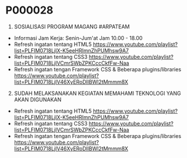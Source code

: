 # P000028

1. SOSIALISASI PROGRAM MAGANG #ARPATEAM
- Informasi Jam Kerja: Senin-Jum'at Jam 10.00 - 18.00
- Refresh ingatan tentang HTML5 https://www.youtube.com/playlist?list=PLFIM0718LjIX-K5eeHRImnZhPUMhsw9A7
- Refresh ingatan tentang CSS3 https://www.youtube.com/playlist?list=PLFIM0718LjIVCmrSWbZPKCccCkfFw-Naa
- Refresh ingatan tengan Framework CSS & Beberapa plugins/libraries https://www.youtube.com/playlist?list=PLFIM0718LjIV46XyERoDIlBWl2tMmmm8X

2. SUDAH MELAKSANAKAN KEGIATAN MEMAHAMI TEKNOLOGI YANG AKAN DIGUNAKAN
- Refresh ingatan tentang HTML5 https://www.youtube.com/playlist?list=PLFIM0718LjIX-K5eeHRImnZhPUMhsw9A7
- Refresh ingatan tentang CSS3 https://www.youtube.com/playlist?list=PLFIM0718LjIVCmrSWbZPKCccCkfFw-Naa
- Refresh ingatan tengan Framework CSS & Beberapa plugins/libraries https://www.youtube.com/playlist?list=PLFIM0718LjIV46XyERoDIlBWl2tMmmm8X